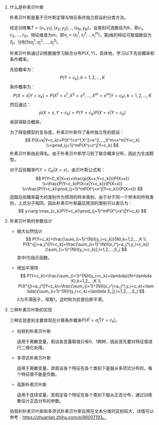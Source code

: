 1. 什么是朴素贝叶斯

   朴素贝叶斯是基于贝叶斯定理与特征条件独立假设的分类方法。

   给定训练集$T={(x_1,y_1),(x_2,y_2),..,(x_N,y_N)}$，设类别可选数目为K，即$c_1,c_2,...,c_K$，特征维度为m，即$x_i=(x_i^1,x_i^2,...x_i^m)$，第j维的特征可取值数目为$S_j$，分别为$a_j^1,a_j^2,...,a_j^{S_j}$。

   朴素贝叶斯通过训练数据学习联合分布$P(X,Y)$，具体地，学习以下先验概率和条件概率。

   先验概率为：
   $$
   P(Y=c_k),k=1,2,...,K
   $$
   条件概率为：
   $$
   P(X=x|Y=c_k)=P(X^1=x^1,X^2=x^2,...,X^m=x^m|Y=c_k),k=1,2,...,K
   $$
   然后通过：
   $$
   p(X=x,Y=c_k)=P(Y=c_k)P(X=x|Y=c_k)
   $$
   来获得联合概率。

   为了降低模型的复杂度，朴素贝叶斯作了条件独立性的假设：
   $$
   P(X=x|Y=c_k)=P(X^1=x^1,X^2=x^2,...,X^m=x^m|Y=c_k)
   \\=\prod_{j=1}^mP(X^j=x^j|Y=c_k)
   $$
   朴素贝叶斯由此得名。由于朴素贝叶斯学习到了联合概率分布，因此为生成模型。

   对于后验概率$P(Y=C_K|X=x)$，由贝叶斯公式有：
   $$
   P(Y=C_K|X=x)=\frac{p(X=x,Y=c_k)}{P(X=x)}
   \\=\frac{P(Y=c_k)P(X=x|Y=c_k)}{P(X=x)}
   \\=\frac{P(Y=c_k)\prod_{j=1}^mP(X^j=x^j|Y=c_k)}{P(X=x)}
   $$
   选取后验概率最大的类别作为预测的样本类别，由于对于同一个样本的所有类别，上式分子相同，因此朴素贝叶斯最后预测的类别可以表示为：
   $$
   y=\arg \max_{c_k}P(Y=c_k)\prod_{j=1}^mP(X^j=x^j|Y=c_k)
   $$

2. 朴素贝叶斯的参数估计

   - 极大似然估计
     $$
     P(Y=c_k)=\frac{\sum_{i=1}^{N}I(y_i=c_k)}{N},k=1,2,...,K
     \\ P(X^{j}=a_j^l|Y=c_k)=\frac{\sum_{i=1}^{N}I(x_i^j=a_j^l,y_i=c_k)}{\sum_{i=1}^{N}I(y_i=c_k)},l=1,2,...,S_j
     $$
     其中I为指示函数。

   - 增加平滑项
     $$
     P(Y=c_k)=\frac{\sum_{i=1}^{N}I(y_i=c_k)+\lambda}{N+\lambda K},k=1,2,...,K
     \\ P(X^{j}=a_j^l|Y=c_k)=\frac{\sum_{i=1}^{N}I(x_i^j=a_j^l,y_i=c_k)+\lambda}{\sum_{i=1}^{N}I(y_i=c_k)+\lambda S_j},l=1,2,...,S_j
     $$
     $\lambda$为平滑因子，常取1，这时称为拉普拉斯平滑。

3. 三种朴素贝叶斯的实现

   三种实现差别主要体现在计算条件概率$P(X^{j}=a_j^l|Y=c_k)$。

   - 伯努利朴素贝叶斯

     适用于离散变量，假设各变量取值只有0、1两种，因此首先要对特征值进行二值化处理。

   - 多项式朴素贝叶斯

     适用于离散变量，其假设各个特征在各个类别下是服从多项式分布的，每个特征值不能是负数。

   - 高斯朴素贝叶斯

     适用于连续变量，其假定各个特征在各个类别下服从正态分布，通过训练集估计正态分布的参数。

   伯努利朴素贝叶斯和多项式朴素贝叶斯应用在文本分类时区别较大，详情可以参考：https://zhuanlan.zhihu.com/p/96007193。

   

